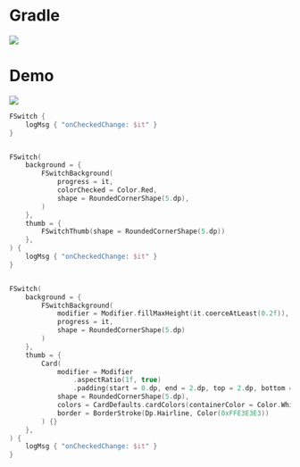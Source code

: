 # Gradle

[![](https://jitpack.io/v/zj565061763/compose-switch.svg)](https://jitpack.io/#zj565061763/comopse-switch)

# Demo

![](https://thumbsnap.com/i/NdkgQub4.gif?1025)

```kotlin
FSwitch {
    logMsg { "onCheckedChange: $it" }
}


FSwitch(
    background = {
        FSwitchBackground(
            progress = it,
            colorChecked = Color.Red,
            shape = RoundedCornerShape(5.dp),
        )
    },
    thumb = {
        FSwitchThumb(shape = RoundedCornerShape(5.dp))
    },
) {
    logMsg { "onCheckedChange: $it" }
}


FSwitch(
    background = {
        FSwitchBackground(
            modifier = Modifier.fillMaxHeight(it.coerceAtLeast(0.2f)),
            progress = it,
            shape = RoundedCornerShape(5.dp)
        )
    },
    thumb = {
        Card(
            modifier = Modifier
                .aspectRatio(1f, true)
                .padding(start = 0.dp, end = 2.dp, top = 2.dp, bottom = 2.dp),
            shape = RoundedCornerShape(5.dp),
            colors = CardDefaults.cardColors(containerColor = Color.White),
            border = BorderStroke(Dp.Hairline, Color(0xFFE3E3E3))
        ) {}
    },
) {
    logMsg { "onCheckedChange: $it" }
}
```